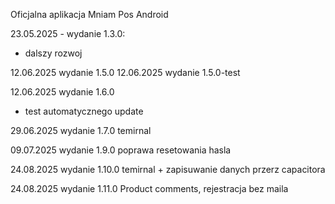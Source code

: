 Oficjalna aplikacja Mniam Pos Android

23.05.2025 - wydanie 1.3.0:
- dalszy rozwoj

12.06.2025 wydanie 1.5.0
12.06.2025 wydanie 1.5.0-test

12.06.2025 wydanie 1.6.0
- test automatycznego update

29.06.2025 wydanie 1.7.0
temirnal

09.07.2025 wydanie 1.9.0
poprawa resetowania hasla

24.08.2025 wydanie 1.10.0
temirnal + zapisuwanie danych przerz capacitora


24.08.2025 wydanie 1.11.0
Product comments, rejestracja bez maila

